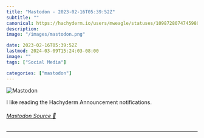 ```yaml
---
title: "Mastodon - 2023-02-16T05:39:52Z"
subtitle: ""
canonical: https://hachyderm.io/users/mweagle/statuses/109872807474598080
description:
image: "/images/mastodon.png"

date: 2023-02-16T05:39:52Z
lastmod: 2024-03-09T15:24:03-08:00
image: ""
tags: ["Social Media"]

categories: ["mastodon"]
---
```

![Mastodon](/images/mastodon.png)

<p>I like reading the Hachyderm Announcement notifications.</p>


###### [Mastodon Source 🐘](https://hachyderm.io/@mweagle/109872807474598080)

___
